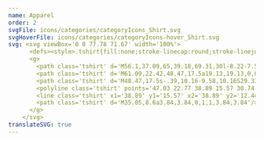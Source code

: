 ```yaml
---
name: Apparel
order: 2
svgFile: icons/categories/categoryIcons_Shirt.svg
svgHoverFile: icons/categories/categoryIcons-hover_Shirt.svg
svg: <svg viewBox='0 0 77.78 71.67' width='100%'> 
      <defs><style>.tshirt{fill:none;stroke-linecap:round;stroke-linejoin:round;stroke-width:1.3px;}</style></defs> 
      <g> 
        <path class='tshirt' d='M56.1,37.09,65,39.18,69.31,30l-8.22-7.55s-5,4.45-5,9.84V66.9H21.68V32.26c0-5.39-5-9.84-5-9.84L8.47,30l4.36,9.21,8.85-2.09'/> 
        <path class='tshirt' d='M61.09,22.42,48.47,17.5a19.13,19.13,0,0,1-9.58,2.72,19.13,19.13,0,0,1-9.58-2.72L16.69,22.42'/> 
        <path class='tshirt' d='M48.47,17.5s-.39,10.16-9.58,10.16S29.31,17.5,29.31,17.5'/> 
        <polyline class='tshirt' points='47.03 22.77 38.89 15.57 30.74 22.77'/> 
        <line class='tshirt' x1='38.89' y1='15.57' x2='38.89' y2='12.44'/> 
        <path class='tshirt' d='M35.05,8.6a3.84,3.84,0,1,1,3.84,3.84'/> 
      </g> 
    </svg>
translateSVG: true
---
```

